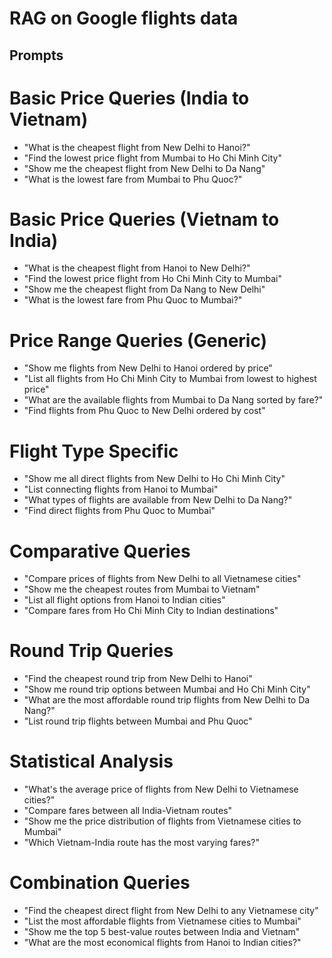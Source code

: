 # RAG on Google flights data

## Prompts
# Basic Price Queries (India to Vietnam)
- "What is the cheapest flight from New Delhi to Hanoi?"
- "Find the lowest price flight from Mumbai to Ho Chi Minh City"
- "Show me the cheapest flight from New Delhi to Da Nang"
- "What is the lowest fare from Mumbai to Phu Quoc?"

# Basic Price Queries (Vietnam to India)
- "What is the cheapest flight from Hanoi to New Delhi?"
- "Find the lowest price flight from Ho Chi Minh City to Mumbai"
- "Show me the cheapest flight from Da Nang to New Delhi"
- "What is the lowest fare from Phu Quoc to Mumbai?"

# Price Range Queries (Generic)
- "Show me flights from New Delhi to Hanoi ordered by price"
- "List all flights from Ho Chi Minh City to Mumbai from lowest to highest price"
- "What are the available flights from Mumbai to Da Nang sorted by fare?"
- "Find flights from Phu Quoc to New Delhi ordered by cost"

# Flight Type Specific
- "Show me all direct flights from New Delhi to Ho Chi Minh City"
- "List connecting flights from Hanoi to Mumbai"
- "What types of flights are available from New Delhi to Da Nang?"
- "Find direct flights from Phu Quoc to Mumbai"

# Comparative Queries
- "Compare prices of flights from New Delhi to all Vietnamese cities"
- "Show me the cheapest routes from Mumbai to Vietnam"
- "List all flight options from Hanoi to Indian cities"
- "Compare fares from Ho Chi Minh City to Indian destinations"

# Round Trip Queries
- "Find the cheapest round trip from New Delhi to Hanoi"
- "Show me round trip options between Mumbai and Ho Chi Minh City"
- "What are the most affordable round trip flights from New Delhi to Da Nang?"
- "List round trip flights between Mumbai and Phu Quoc"

# Statistical Analysis
- "What's the average price of flights from New Delhi to Vietnamese cities?"
- "Compare fares between all India-Vietnam routes"
- "Show me the price distribution of flights from Vietnamese cities to Mumbai"
- "Which Vietnam-India route has the most varying fares?"

# Combination Queries
- "Find the cheapest direct flight from New Delhi to any Vietnamese city"
- "List the most affordable flights from Vietnamese cities to Mumbai"
- "Show me the top 5 best-value routes between India and Vietnam"
- "What are the most economical flights from Hanoi to Indian cities?"
